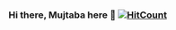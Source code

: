 ### Hi there, Mujtaba here 👋 [![HitCount](http://hits.dwyl.com/mujjazi/https://githubcom/mujjazi/mujjazi/.svg)](http://hits.dwyl.com/mujjazi/https://githubcom/mujjazi/mujjazi/)


<!--
**mujjazi/mujjazi** is a ✨ _special_ ✨ repository because its `README.md` (this file) appears on your GitHub profile.

- 🔭 I’m currently working on Cypress for Web Automation and GitHub Actions for CI/CD
- 🌱 I’m currently learning GitHub Devops using GitHub Learning Lab
- 👯 I’m looking to collaborate on Web and Mobile automation projects
- 🤔 I’m looking for help with DevOps and Jenkins and Azure
- 💬 Ask me about Automation, Developing Frameworks for test automation, Quality Assurance and Software Testing 
- 📫 How to reach me: 13besemmehdi@seecs.edu.pk
- ⚡ Fun fact: I am a sports lover and love to play Football and Table Tennis in my free time

Feel free to reach out:

&nbsp; &nbsp; &nbsp; &nbsp;[![LinkedIn](https://raw.githubusercontent.com/saiemsaeed/saiemsaeed/master/linkedin-icon.png)](https://www.linkedin.com/in/mujtabamehdi9) 
-->
